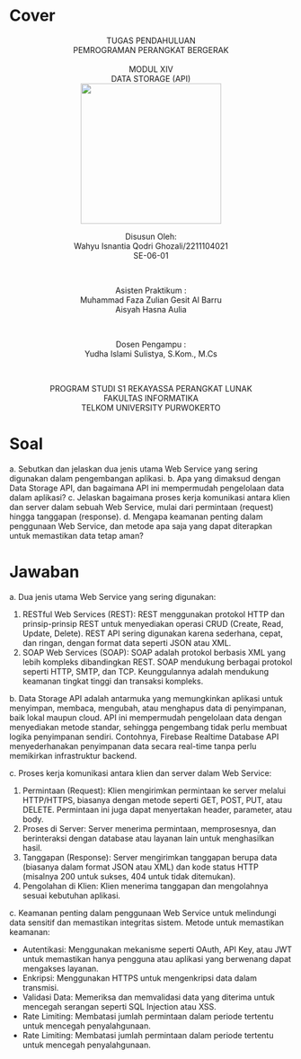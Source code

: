 # Cover #
<div align="center">
TUGAS PENDAHULUAN<br>
PEMROGRAMAN PERANGKAT BERGERAK <br>
<br>
MODUL XIV <br>
DATA STORAGE (API) <br>

<img src="https://lac.telkomuniversity.ac.id/wp-content/uploads/2021/01/cropped-1200px-Telkom_University_Logo.svg-270x270.png" width="250px">

<br>

Disusun Oleh: <br>
Wahyu Isnantia Qodri Ghozali/2211104021 <br>
SE-06-01 <br>

<br>

Asisten Praktikum : <br>
Muhammad Faza Zulian Gesit Al Barru <br>
Aisyah Hasna Aulia <br>

<br>

Dosen Pengampu : <br>
Yudha Islami Sulistya, S.Kom., M.Cs <br>

<br>

PROGRAM STUDI S1 REKAYASSA PERANGKAT LUNAK <br>
FAKULTAS INFORMATIKA <br> 
TELKOM UNIVERSITY PURWOKERTO <br>

</div>

# Soal

a. Sebutkan dan jelaskan dua jenis utama Web Service yang sering digunakan dalam pengembangan aplikasi.
b. Apa yang dimaksud dengan Data Storage API, dan bagaimana API ini mempermudah pengelolaan data dalam aplikasi?
c. Jelaskan bagaimana proses kerja komunikasi antara klien dan server dalam sebuah Web Service, mulai dari permintaan (request) hingga tanggapan (response).
d. Mengapa keamanan penting dalam penggunaan Web Service, dan metode apa saja yang dapat diterapkan untuk memastikan data tetap aman?

# Jawaban

a. Dua jenis utama Web Service yang sering digunakan:
<ol>
<li>RESTful Web Services (REST): REST menggunakan protokol HTTP dan prinsip-prinsip REST untuk menyediakan operasi CRUD (Create, Read, Update, Delete). REST API sering digunakan karena sederhana, cepat, dan ringan, dengan format data seperti JSON atau XML.
<li>SOAP Web Services (SOAP): SOAP adalah protokol berbasis XML yang lebih kompleks dibandingkan REST. SOAP mendukung berbagai protokol seperti HTTP, SMTP, dan TCP. Keunggulannya adalah mendukung keamanan tingkat tinggi dan transaksi kompleks.
</ol>

b. Data Storage API adalah antarmuka yang memungkinkan aplikasi untuk menyimpan, membaca, mengubah, atau menghapus data di penyimpanan, baik lokal maupun cloud. API ini mempermudah pengelolaan data dengan menyediakan metode standar, sehingga pengembang tidak perlu membuat logika penyimpanan sendiri. Contohnya, Firebase Realtime Database API menyederhanakan penyimpanan data secara real-time tanpa perlu memikirkan infrastruktur backend.

c. Proses kerja komunikasi antara klien dan server dalam Web Service:
<ol>
<li>Permintaan (Request): Klien mengirimkan permintaan ke server melalui HTTP/HTTPS, biasanya dengan metode seperti GET, POST, PUT, atau DELETE. Permintaan ini juga dapat menyertakan header, parameter, atau body.
<li>Proses di Server: Server menerima permintaan, memprosesnya, dan berinteraksi dengan database atau layanan lain untuk menghasilkan hasil.
<li>Tanggapan (Response): Server mengirimkan tanggapan berupa data (biasanya dalam format JSON atau XML) dan kode status HTTP (misalnya 200 untuk sukses, 404 untuk tidak ditemukan).
<li>Pengolahan di Klien: Klien menerima tanggapan dan mengolahnya sesuai kebutuhan aplikasi.
</ol>

c. Keamanan penting dalam penggunaan Web Service untuk melindungi data sensitif dan memastikan integritas sistem. Metode untuk memastikan keamanan:
<ul>
<li>Autentikasi: Menggunakan mekanisme seperti OAuth, API Key, atau JWT untuk memastikan hanya pengguna atau aplikasi yang berwenang dapat mengakses layanan.
<li>Enkripsi: Menggunakan HTTPS untuk mengenkripsi data dalam transmisi.
<li>Validasi Data: Memeriksa dan memvalidasi data yang diterima untuk mencegah serangan seperti SQL Injection atau XSS.
<li>Rate Limiting: Membatasi jumlah permintaan dalam periode tertentu untuk mencegah penyalahgunaan.
<li>Rate Limiting: Membatasi jumlah permintaan dalam periode tertentu untuk mencegah penyalahgunaan.
</ul>